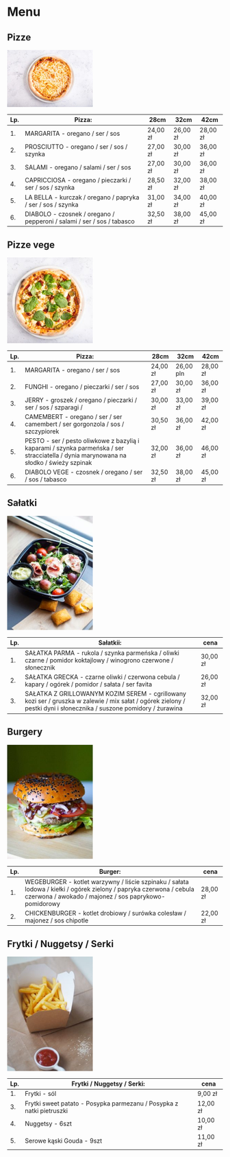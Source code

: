 # Menu

## Pizze

<img src="assets/img/808ab593-1034-489d-844b-e5c4fd9da8e9.jpg" width = 200>

|Lp.|Pizza:                                                                     |   28cm    |   32cm     |    42cm    |
|---|---------------------------------------------------------------------------|-----------|------------|------------|
|1. |MARGARITA - oregano / ser / sos                                            | 24,00 zł |  26,00 zł |  28,00 zł |
|2. |PROSCIUTTO - oregano / ser / sos / szynka                                  | 27,00 zł |  30,00 zł |  36,00 zł |
|3. |SALAMI - oregano / salami / ser / sos                                      | 27,00 zł |  30,00 zł |  36,00 zł |
|4. |CAPRICCIOSA - oregano / pieczarki / ser / sos / szynka                     | 28,50 zł |  32,00 zł |  38,00 zł |
|5. |LA BELLA - kurczak / oregano / papryka / ser / sos / szynka                | 31,00 zł |  34,00 zł |  40,00 zł |
|6. |DIABOLO - czosnek / oregano / pepperoni / salami / ser / sos / tabasco     | 32,50 zł |  38,00 zł |  45,00 zł |

## Pizze vege

<img src="assets/img/asdasdas.jpg" width = 200>

|Lp.|Pizza:                                                                      |   28cm    |   32cm     |    42cm    |
|---|----------------------------------------------------------------------------|-----------|------------|------------|
|1. |MARGARITA - oregano / ser / sos                                             | 24,00 zł |  26,00 pln |  28,00 zł |
|2. |FUNGHI - oregano / pieczarki / ser / sos                                    | 27,00 zł |  30,00 zł |  36,00 zł |
|3. |JERRY - groszek / oregano / pieczarki / ser / sos / szparagi /              | 30,00 zł |  33,00 zł |  39,00 zł |
|4. |CAMEMBERT - oregano / ser / ser camembert / ser gorgonzola / sos / szczypiorek                     | 30,50 zł |  36,00 zł |  42,00 zł |
|5. |PESTO - ser / pesto oliwkowe z bazylią i kaparami / szynka parmeńska / ser stracciatella / dynia marynowana na słodko / świeży szpinak                 | 32,00 zł |  36,00 zł |  46,00 zł |
|6. |DIABOLO VEGE - czosnek / oregano / ser / sos / tabasco     | 32,50 zł |  38,00 zł |  45,00 zł |


## Sałatki

<img src="assets/img/p2252845.jpg" width = 200>

|Lp.|Sałatkii:                                                                                                                                                                      |    cena  |
|---|-----------------------------------------------------------------------------------------------------------------------------------------------------------------------------|-----------|
|1. |SAŁATKA PARMA - rukola / szynka parmeńska / oliwki czarne / pomidor koktajlowy / winogrono czerwone / słonecznik | 30,00 zł | 
|2. |SAŁATKA GRECKA - czarne oliwki / czerwona cebula / kapary / ogórek / pomidor / sałata / ser favita                                                                                            | 26,00 zł | 
|3. |SAŁATKA Z GRILLOWANYM KOZIM SEREM - cgrillowany kozi ser / gruszka w zalewie / mix sałat / ogórek zielony / pestki dyni i słonecznika / suszone pomidory / żurawina                          | 32,00 zł | 


## Burgery

<img src="assets/img/70a125e9-0f5c-4859-bb32-9167463d27ed.jpg" width = 200>

|Lp.|Burger:                                                                                                                                                                      |    cena  |
|---|-----------------------------------------------------------------------------------------------------------------------------------------------------------------------------|-----------|
|1. |WEGEBURGER - kotlet warzywny / liście szpinaku / sałata lodowa / kiełki / ogórek zielony / papryka czerwona / cebula czerwona / awokado / majonez / sos paprykowo-pomidorowy | 28,00 zł | 
|2. |CHICKENBURGER - kotlet drobiowy / surówka colesław / majonez / sos chipotle                                                                                                  | 22,00 zł | 

## Frytki / Nuggetsy / Serki

<img src="assets/img/pc281943.jpg" width = 200>

|Lp.|Frytki / Nuggetsy / Serki:                                               |   cena    |
|---|-------------------------------------------------------------------------|-----------|
|1. |Frytki - sól                                                             | 9,00 zł  | 
|3. |Frytki sweet patato - Posypka parmezanu / Posypka z natki pietruszki     | 12,00 zł | 
|4. |Nuggetsy - 6szt                                                          | 10,00 zł | 
|5. |Serowe kąski Gouda - 9szt                                                | 11,00 zł | 
